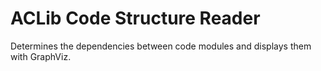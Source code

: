 # ACLib Code Structure Reader

Determines the dependencies between code modules and displays them with GraphViz.
